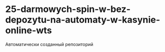 # 25-darmowych-spin-w-bez-depozytu-na-automaty-w-kasynie-online-wts
Автоматически созданный репозиторий
